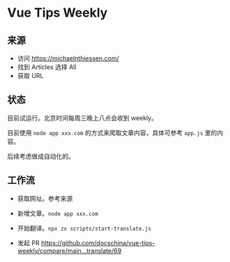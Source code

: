 # Vue Tips Weekly

## 来源

- 访问 https://michaelnthiessen.com/
- 找到 Articles 选择 All
- 获取 URL

## 状态

目前试运行。北京时间每周三晚上八点会收到 weekly。

目前使用 `node app xxx.com` 的方式来爬取文章内容，具体可参考 `app.js` 里的内容。

后续考虑做成自动化的。

## 工作流

- 获取网址。参考来源
- 新增文章。`node app xxx.com`
- 开始翻译。`npx zx scripts/start-translate.js`

- 发起 PR https://github.com/docschina/vue-tips-weekly/compare/main...translate/69
